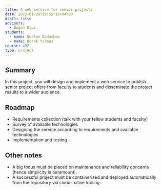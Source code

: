 ```yaml
---
title: A web service for senior projects
date: 2023-01-28T19:55:16+04:00
draft: false
advisors:
  - Doğan Ulus
students:
  - name: Nurlan Dadashov
  - name: Burak Yılmaz
course: 492
type: project
---
```

## Summary
In this project, you will design and implement a web service to publish senior project offers from faculty to students and disseminate the project results to a wider audience.

## Roadmap
- Requirements collection (talk with your fellow students and faculty)
- Survey of available technologies
- Designing the service according to requirements and available technologies
- Implementation and testing

## Other notes
- A big focus must be placed on maintenance and reliability concerns (hence simplicity is paramount).
- A successful project must be containerized and deployed automatically from the repository via cloud-native tooling.